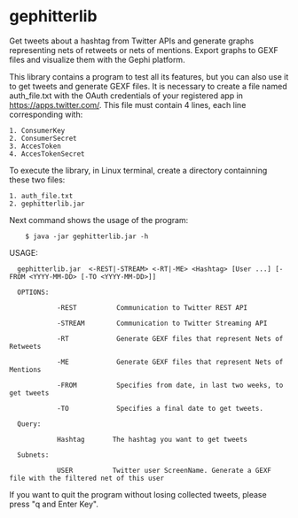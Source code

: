 # gephitterlib

 Get tweets about a hashtag from Twitter APIs and generate graphs representing nets of retweets or nets of mentions.
 Export graphs to GEXF files and visualize them with the Gephi platform. 
 
 This library contains a program to test all its features, but you can also use it to get tweets and generate
 GEXF files. It is necessary to create a file named auth_file.txt with the OAuth credentials of your registered
 app in https://apps.twitter.com/. This file must contain 4 lines, each line corresponding with:
 
	1. ConsumerKey
	2. ConsumerSecret
	3. AccesToken
	4. AccesTokenSecret
 
 
 To execute the library, in Linux terminal, create a directory containning these two files:
 
	1. auth_file.txt
	2. gephitterlib.jar
 
 Next command shows the usage of the program:
 
 	    $ java -jar gephitterlib.jar -h 
 
 USAGE:

	  gephitterlib.jar  <-REST|-STREAM> <-RT|-ME> <Hashtag> [User ...] [-FROM <YYYY-MM-DD> [-TO <YYYY-MM-DD>]]
 
 	  OPTIONS:

	    	    -REST          Communication to Twitter REST API
 
	    	    -STREAM        Communication to Twitter Streaming API
 
 	    	    -RT            Generate GEXF files that represent Nets of Retweets 
 
 	    	    -ME            Generate GEXF files that represent Nets of Mentions

 	    	    -FROM          Specifies from date, in last two weeks, to get tweets
 
 	    	    -TO            Specifies a final date to get tweets.
 
	  Query:

 	    	    Hashtag       The hashtag you want to get tweets
 
 	  Subnets:

 	     	    USER          Twitter user ScreenName. Generate a GEXF file with the filtered net of this user
 
 
 If you want to quit the program without losing collected tweets, please press "q and Enter Key".

